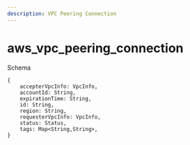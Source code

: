 ```yaml
---
description: VPC Peering Connection
---
```


# aws_vpc_peering_connection

Schema
```
{
	accepterVpcInfo: VpcInfo,
	accountId: String,
	expirationTime: String,
	id: String,
	region: String,
	requesterVpcInfo: VpcInfo,
	status: Status,
	tags: Map<String,String>,
}
```
